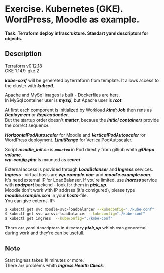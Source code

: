 # Exercise. Kubernetes (GKE). WordPress, Moodle as example.

#### Task: Terraform deploy infrascrukture. Standart yaml descriptors for objects. 

## Description

Terraform v0.12.18    
GKE 1.14.9-gke.2    

***kube-conf*** will be genereted by terraform from template. It allows access to the cluster with ***kubectl***.   

Apache and MySql images is built - Dockerfiles are here.   
In MySql conteiner user is *****mysql*****, but Apache  user is *****root*****.

At first each component is initialized by Workload ***kind: Job*** then runs as ***Deployment*** or ***ReplicationSet***.   
But the startup order doesn't ***matter***, because the ***initial containers*** provide the correct sequence.    

***HorizontalPodAutoscaler*** for Moodle and ***VerticalPodAutoscaler*** for WordPress deployment. ***LimitRange*** for VerticalPodAutoscaler.    

Script ***moodle_init.sh*** is ***`mounted`*** in Pod directly from github whith ***gitRepo volume***.    
***wp-config.php*** is mounted as ***secret***.   

External access is provided through ***LoadBalanser*** and ***Ingress*** services.   
***Ingress*** - virtual hosts are  ***wp.example.com*** and ***moodle.example.com***.   
It's need external IP for LoadBalanser. If you're limited, use ***Ingress*** service with ***nodeport*** backend - look for them in ***pick_up***.   
Moodle don't work with IP address (it's configured), please type ***moodle.example.com***  in your ***hosts***-file.   
You can give external IP:
```sh
$ kubectl get svc moodle-svc-loadbalancer --kubeconfig="./kube-conf"
$ kubectl get svc wp-svc-loadbalancer --kubeconfig="./kube-conf"
$ kubectl get ingress  --kubeconfig="./kube-conf"
```    
There are yaml descriptors in directory ***pick_up*** which was genereted during work and they're can be usefull.   

## Note   
Start ingress takes 10 minutes or more.   
There are problems whith ***Ingress Health Check***.

